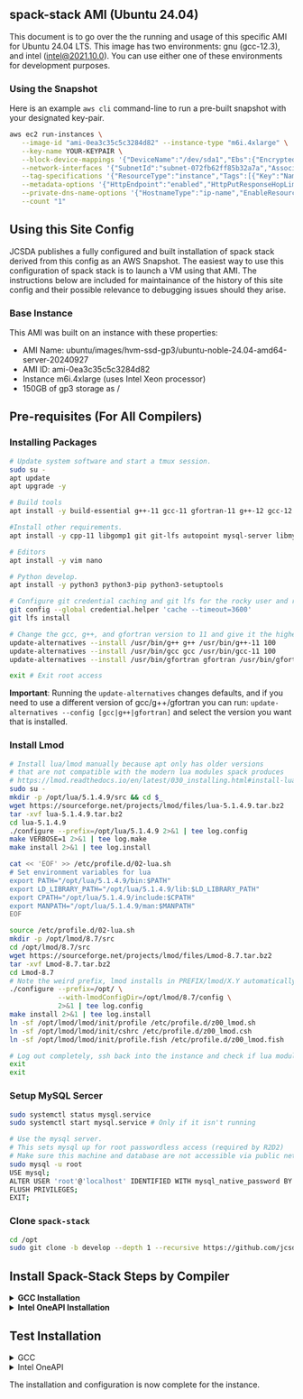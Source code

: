 ## spack-stack AMI (Ubuntu 24.04)

This document is to go over the the running and usage of this specific AMI for Ubuntu 24.04 LTS. This image has two environments: gnu (gcc-12.3), and intel (intel@2021.10.0). You can use either one of these environments for development purposes.

### Using the Snapshot

Here is an example `aws cli` command-line to run a pre-built snapshot with your designated key-pair.

```bash
aws ec2 run-instances \
   --image-id "ami-0ea3c35c5c3284d82" --instance-type "m6i.4xlarge" \
   --key-name YOUR-KEYPAIR \
   --block-device-mappings '{"DeviceName":"/dev/sda1","Ebs":{"Encrypted":false,"DeleteOnTermination":true,"Iops":3000,"SnapshotId":"snap-05fb00e35af5550e7","VolumeSize":150,"VolumeType":"gp3","Throughput":125}}' \
   --network-interfaces '{"SubnetId":"subnet-072fb62ff85b32a7a","AssociatePublicIpAddress":true,"DeviceIndex":0,"Groups":["sg-0091fa8e748fbe355"]}' \
   --tag-specifications '{"ResourceType":"instance","Tags":[{"Key":"Name","Value":"ubuntu2404-spack-stack-1.9-gcc-oneapi"}]}' \
   --metadata-options '{"HttpEndpoint":"enabled","HttpPutResponseHopLimit":2,"HttpTokens":"required"}' \
   --private-dns-name-options '{"HostnameType":"ip-name","EnableResourceNameDnsARecord":false,"EnableResourceNameDnsAAAARecord":false}' \
   --count "1" 
```

## Using this Site Config

JCSDA publishes a fully configured and built installation of spack stack derived
from this config as an AWS Snapshot. The easiest way to use this
configuration of spack stack is to launch a VM using that AMI. The instructions
below are included for maintainance of the history of this site config and
their possible relevance to debugging issues should they arise.

### Base Instance

This AMI was built on an instance with these properties:

* AMI Name: ubuntu/images/hvm-ssd-gp3/ubuntu-noble-24.04-amd64-server-20240927
* AMI ID: ami-0ea3c35c5c3284d82
* Instance m6i.4xlarge  (uses Intel Xeon processor)
* 150GB of gp3 storage as /

## Pre-requisites (For All Compilers)

### Installing Packages

```bash
# Update system software and start a tmux session.
sudo su -
apt update
apt upgrade -y

# Build tools
apt install -y build-essential g++-11 gcc-11 gfortran-11 g++-12 gcc-12 gfortran-12 g++-13 gcc-13 gfortran-13 make cmake automake autoconf apt-utils

#Install other requirements.
apt install -y cpp-11 libgomp1 git git-lfs autopoint mysql-server libmysqlclient-dev qtbase5-dev qt5-qmake libqt5svg5-dev qt5dxcb-plugin wget curl file tcl-dev gnupg2 iproute2 locales unzip less bzip2 gettext libtree pkg-config libcurl4-openssl-dev mysql-server libtool flex

# Editors
apt install -y vim nano 

# Python develop.
apt install -y python3 python3-pip python3-setuptools

# Configure git credential caching and git lfs for the rocky user and root.
git config --global credential.helper 'cache --timeout=3600'
git lfs install

# Change the gcc, g++, and gfortran version to 11 and give it the highest priority
update-alternatives --install /usr/bin/g++ g++ /usr/bin/g++-11 100
update-alternatives --install /usr/bin/gcc gcc /usr/bin/gcc-11 100
update-alternatives --install /usr/bin/gfortran gfortran /usr/bin/gfortran-11 100

exit # Exit root access
```

**Important**: Running the `update-alternatives` changes defaults, and if you need to use a different version of gcc/g++/gfortran you can run: `update-alternatives --config [gcc|g++|gfortran]` and select the version you want that is installed.

### Install Lmod

```bash
# Install lua/lmod manually because apt only has older versions
# that are not compatible with the modern lua modules spack produces
# https://lmod.readthedocs.io/en/latest/030_installing.html#install-lua-x-y-z-tar-gz
sudo su -
mkdir -p /opt/lua/5.1.4.9/src && cd $_
wget https://sourceforge.net/projects/lmod/files/lua-5.1.4.9.tar.bz2
tar -xvf lua-5.1.4.9.tar.bz2
cd lua-5.1.4.9
./configure --prefix=/opt/lua/5.1.4.9 2>&1 | tee log.config
make VERBOSE=1 2>&1 | tee log.make
make install 2>&1 | tee log.install

cat << 'EOF' >> /etc/profile.d/02-lua.sh
# Set environment variables for lua
export PATH="/opt/lua/5.1.4.9/bin:$PATH"
export LD_LIBRARY_PATH="/opt/lua/5.1.4.9/lib:$LD_LIBRARY_PATH"
export CPATH="/opt/lua/5.1.4.9/include:$CPATH"
export MANPATH="/opt/lua/5.1.4.9/man:$MANPATH"
EOF

source /etc/profile.d/02-lua.sh
mkdir -p /opt/lmod/8.7/src
cd /opt/lmod/8.7/src
wget https://sourceforge.net/projects/lmod/files/Lmod-8.7.tar.bz2
tar -xvf Lmod-8.7.tar.bz2
cd Lmod-8.7
# Note the weird prefix, lmod installs in PREFIX/lmod/X.Y automatically
./configure --prefix=/opt/ \
            --with-lmodConfigDir=/opt/lmod/8.7/config \
            2>&1 | tee log.config
make install 2>&1 | tee log.install
ln -sf /opt/lmod/lmod/init/profile /etc/profile.d/z00_lmod.sh
ln -sf /opt/lmod/lmod/init/cshrc /etc/profile.d/z00_lmod.csh
ln -sf /opt/lmod/lmod/init/profile.fish /etc/profile.d/z00_lmod.fish

# Log out completely, ssh back into the instance and check if lua modules work
exit
exit
```

### Setup MySQL Sercer

```bash
sudo systemctl status mysql.service
sudo systemctl start mysql.service # Only if it isn't running

# Use the mysql server.
# This sets mysql up for root passwordless access (required by R2D2)
# Make sure this machine and database are not accessible via public networks
sudo mysql -u root
USE mysql;
ALTER USER 'root'@'localhost' IDENTIFIED WITH mysql_native_password BY '';
FLUSH PRIVILEGES;
EXIT;
```

### Clone `spack-stack`

```bash
cd /opt
sudo git clone -b develop --depth 1 --recursive https://github.com/jcsda/spack-stack.git
```

## Install Spack-Stack Steps by Compiler

<details>
<summary><b>GCC Installation</b></summary>

```bash
sudo su -

cd /opt/spack-stack
source setup.sh
# Swap default module type for default linux.
sed -i 's/tcl/lmod/g' configs/sites/tier2/linux.default/modules.yaml
spack stack create env --site linux.default --template unified-dev --name unified-env-gcc --compiler gcc
cd envs/unified-env-gcc 
spack env activate -p .
export SPACK_SYSTEM_CONFIG_PATH="$PWD/site"
spack external find --scope system \
    --exclude cmake \
    --exclude curl --exclude openssl \
    --exclude openssh --exclude python
spack external find --scope system wget
spack external find --scope system mysql
spack external find --scope system grep
spack compiler find --scope system
unset SPACK_SYSTEM_CONFIG_PATH
# ACTION: Edit the site/compilers.yaml with the following.
#   1) Delete or comment gcc-13 refs and preserve only gcc-12
#   2) Delete or comment clang refs.
# ACTION: Edit the site/packages.yaml and add these packages
# If not present.
cat << 'EOF' >> $PWD/site/packages.yaml
  gcc:
    buildable: false
    externals:
    - spec: gcc@11.4.0
      prefix: /usr
  gcc-runtime:
    buildable: false
    externals:
    - spec: gcc-runtime@11.4.0
      prefix: /usr
  qt:
    buildable: false
    externals:
    - spec: qt@5.15.3
      prefix: /usr
      version: [5.15.3]
EOF

# Continue configuration.
spack config add "packages:all:compiler:[gcc@11.4.0]"
spack config add "packages:all:providers:mpi:[openmpi@5.0.5]"
spack config add "packages:fontconfig:variants:+pic"
spack config add "packages:pixman:variants:+pic"
spack config add "packages:cairo:variants:+pic"
spack config add "packages:ewok-env:variants:+mysql"

# Concretize and install
spack concretize 2>&1 | tee log.concretize
${SPACK_STACK_DIR}/util/show_duplicate_packages.py -d -c log.concretize
spack install --fail-fast -j 12 2>&1 | tee log.install

# Install modules
spack module lmod refresh
spack stack setup-meta-modules

# Add a number of default module locations to the lmod startup script.
cat << 'EOF' >> /etc/profile.d/z01_lmod.sh
module use /opt/spack-stack/envs/unified-env-gcc/install/modulefiles/Core
EOF
```

</details>

<details>
<summary><b>Intel OneAPI Installation</b></summary>

#### Install Intel OneAPI Compiler

```bash
sudo su -

wget -O- https://apt.repos.intel.com/intel-gpg-keys/GPG-PUB-KEY-INTEL-SW-PRODUCTS.PUB | gpg --dearmor | tee /usr/share/keyrings/oneapi-archive-keyring.gpg > /dev/null
echo "deb [signed-by=/usr/share/keyrings/oneapi-archive-keyring.gpg] https://apt.repos.intel.com/oneapi all main" | tee /etc/apt/sources.list.d/oneAPI.list
apt update 
apt install intel-oneapi-compiler-dpcpp-cpp-2024.2 intel-oneapi-compiler-fortran-2024.2 intel-oneapi-mpi-devel-2021.13 intel-oneapi-tbb-devel-2021.13 intel-oneapi-mkl-devel-2024.2 -y

exit
```

#### Install Intel OneAPI Spack-Stack Environment

```bash
sudo su -

source /opt/intel/oneapi/setvars.sh

cd /opt/spack-stack
source ./setup.sh

spack stack create env --site linux.default --template unified-dev --name unified-env-oneapi --compiler oneapi
cd envs/unified-env-oneapi
spack env activate -p .

export SPACK_SYSTEM_CONFIG_PATH="${PWD}/site"

spack external find --scope system --exclude bison --exclude openssl --exclude python --exclude gettext --exclude m4 --exclude cmake --exclude curl
spack external find --scope system perl
spack external find --scope system wget
spack external find --scope system texlive
spack external find --scope system mysql
spack external find --scope system grep

# No external find for pre-installed intel-oneapi-mpi,
# and no way to add object entry to list using "spack config add".
cat << 'EOF' >> ${SPACK_SYSTEM_CONFIG_PATH}/packages.yaml
  gcc:
    buildable: false
    externals:
    - spec: gcc@13.3.0
      prefix: /usr
  gcc-runtime:
    buildable: false
    externals:
    - spec: gcc-runtime@13.3.0
      prefix: /usr
  intel-oneapi-mkl:
    buildable: false
    externals:
    - spec: intel-oneapi-mkl@2024.2
      prefix: /opt/intel/oneapi
  intel-oneapi-mpi:
    buildable: false
    externals:
    - spec: intel-oneapi-mpi@2021.13%oneapi@2024.2.1
      prefix: /opt/intel/oneapi
  intel-oneapi-tbb:
    buildable: false
    externals:
    - spec: intel-oneapi-tbb@2021.13
      prefix: /opt/intel/oneapi
  intel-oneapi-runtime:
    buildable: false
    externals:
    - spec: intel-oneapi-runtime%oneapi@2024.2.1
      prefix: /opt/intel/oneapi
EOF

# Can't find qt5 because qtpluginfo is broken,
# and no way to add object entry to list using "spack config add".
cat << 'EOF' >> ${SPACK_SYSTEM_CONFIG_PATH}/packages.yaml
  qt:
    buildable: false
    externals:
    - spec: qt@5.15.3
      prefix: /usr
EOF

spack compiler find --scope system

# Replace ifx with ifort
sed -i 's/ifx/ifort/g' ${PWD}/site/compilers.yaml

unset SPACK_SYSTEM_CONFIG_PATH

spack config add "packages:all:providers:mpi:[intel-oneapi-mpi@2021.13]"
spack config add "packages:all:compiler:[oneapi@2024.2.1, gcc@13.3.0]"
spack config add "packages:gmake:buildable:False"

spack concretize 2>&1 | tee log.concretize
${SPACK_STACK_DIR}/util/show_duplicate_packages.py -d log.concretize
spack install --fail-fast -j 12 2>&1 | tee log.install
spack module lmod refresh
spack stack setup-meta-modules

cat << 'EOF' >> /etc/profile.d/z01_lmod.sh
module use /opt/spack-stack/envs/unified-env-oneapi/install/modulefiles/Core
EOF
```

</details>

## Test Installation

<details>
<summary>GCC</summary>

```bash
# Example given for building jedi-bundle
module use /opt/spack-stack/envs/unified-dev-gcc/install/modulefiles/Core
module load stack-gcc/11.4.0
module load stack-openmpi/5.0.5
module load base-env
module load jedi-mpas-env
module load jedi-fv3-env
module load ewok-env
module load sp

mkdir ~/jedi
cd ~/jedi
git clone https://github.com/JCSDA-internal/jedi-bundle.git
cd jedi-bundle
mkdir build && cd build
ecbuild ../
make update
make -j10
ctest
```

</details>

<details>
<summary>Intel OneAPI</summary>

```bash
# Re-source the intel OneAPI environment
source /opt/intel/oneapi/setvars.sh

# Example given for building jedi-bundle
module use /opt/spack-stack/envs/unified-env-oneapi/install/modulefiles/Core
module load stack-oneapi/2024.2.1
module load stack-intel-oneapi-mpi/2021.13
module load base-env
module load jedi-mpas-env
module load jedi-fv3-env
module load ewok-env
module load sp

mkdir /opt/jedi
cd /opt/jedi
git clone https://github.com/JCSDA-internal/jedi-bundle.git
cd jedi-bundle
mkdir build && cd build
ecbuild ../
make update
make -j10
ctest
```

</details>

The installation and configuration is now complete for the instance.
